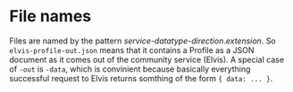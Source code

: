 # File names

Files are named by the pattern *service*-*datatype*-*direction*.*extension*.  So `elvis-profile-out.json` means that it contains a Profile as a JSON document as it comes out of the community service (Elvis).  A special case of `-out` is `-data`, which is convinient because basically everything successful request to Elvis returns somthing of the form `{ data: ... }`.
